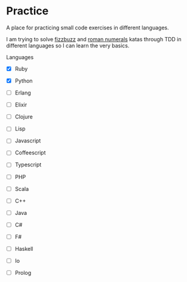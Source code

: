 # Practice
A place for practicing small code exercises in different languages.

I am trying to solve [fizzbuzz](http://codingdojo.org/cgi-bin/index.pl?KataFizzBuzz) and [roman numerals](http://codingdojo.org/cgi-bin/index.pl?KataRomanNumerals) katas through TDD in different languages so I can learn the very basics.


Languages
- [X] Ruby
- [X] Python
- [ ] Erlang
- [ ] Elixir
- [ ] Clojure
- [ ] Lisp
- [ ] Javascript
- [ ] Coffeescript
- [ ] Typescript
- [ ] PHP
- [ ] Scala
- [ ] C++
- [ ] Java
- [ ] C#
- [ ] F#
- [ ] Haskell
- [ ] Io
- [ ] Prolog

